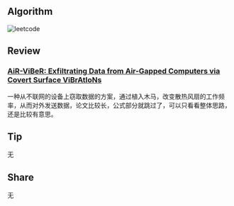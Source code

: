 ## Algorithm
![leetcode](https://s3.us-west-2.amazonaws.com/secure.notion-static.com/48f0282e-2ec7-4e0c-ac3c-061ed077fa2e/Untitled.png?X-Amz-Algorithm=AWS4-HMAC-SHA256&X-Amz-Content-Sha256=UNSIGNED-PAYLOAD&X-Amz-Credential=AKIAT73L2G45EIPT3X45%2F20230226%2Fus-west-2%2Fs3%2Faws4_request&X-Amz-Date=20230226T112619Z&X-Amz-Expires=86400&X-Amz-Signature=c9fc975cc27ce809defa329709e7f2dd6f98759f3d78d08a1d36dd09536a7bf2&X-Amz-SignedHeaders=host&response-content-disposition=filename%3D%22Untitled.png%22&x-id=GetObject)

## Review
### **[AiR-ViBeR: Exfiltrating Data from Air-Gapped Computers via Covert Surface ViBrAtIoNs](https://arxiv.org/pdf/2004.06195v1.pdf)**

一种从不联网的设备上窃取数据的方案，通过植入木马，改变散热风扇的工作频率，从而对外发送数据，论文比较长，公式部分就跳过了，可以只看看整体思路，还是比较有意思。

## Tip
无

## Share
无